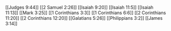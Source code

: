 [[Judges 9:44]]
[[2 Samuel 2:26]]
[[Isaiah 9:20]]
[[Isaiah 11:5]]
[[Isaiah 11:13]]
[[Mark 3:25]]
[[1 Corinthians 3:3]]
[[1 Corinthians 6:6]]
[[2 Corinthians 11:20]]
[[2 Corinthians 12:20]]
[[Galatians 5:26]]
[[Philippians 3:2]]
[[James 3:14]]
